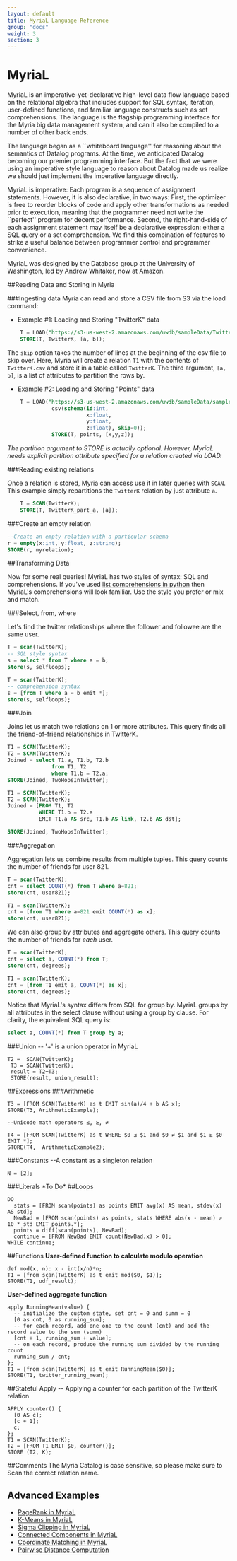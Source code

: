 ```yaml
---
layout: default
title: MyriaL Language Reference
group: "docs"
weight: 3
section: 3
---
```


# MyriaL

MyriaL is an imperative-yet-declarative high-level data flow language based on the relational algebra that includes support for SQL syntax, iteration, user-defined functions, and familiar language constructs such as set comprehensions.  The language is the flagship programming interface for the Myria big data management system, and can it also be compiled to a number of other back ends.

The language began as a ``whiteboard language'' for reasoning about the semantics of Datalog programs.  At the time, we anticipated Datalog becoming our premier programming interface.  But the fact that we were using an imperative style language to reason about Datalog made us realize we should just implement the imperative language directly.

MyriaL is imperative: Each program is a sequence of assignment statements.  However, it is also declarative, in two ways: First, the optimizer is free to reorder blocks of code and apply other transformations as needed prior to execution, meaning that the programmer need not write the ``perfect'' program for decent performance.  Second, the right-hand-side of each assignment statement may itself be a declarative expression: either a SQL query or a set comprehension. We find this combination of features to strike a useful balance between programmer control and programmer convenience.

MyriaL was designed by the Database group at the University of Washington, led by Andrew Whitaker, now at Amazon.

##Reading Data and Storing in Myria

###Ingesting data
Myria can read and store a CSV file from S3 via the load command:

* Example #1: Loading and Storing "TwitterK" data

```sql
    T = LOAD("https://s3-us-west-2.amazonaws.com/uwdb/sampleData/TwitterK.csv", csv(schema(a:int, b:int),skip=0));
    STORE(T, TwitterK, [a, b]);
```

The `skip` option takes the number of lines at the beginning of the csv file to skip over.
Here, Myria will create a relation `T1` with the contents of `TwitterK.csv` and store it in a table called `TwitterK`. The third argument, `[a, b]`, is a list of attributes to partition the rows by.

* Example #2: Loading and Storing "Points" data

```sql
    T = LOAD("https://s3-us-west-2.amazonaws.com/uwdb/sampleData/sampleCrossmatch/points.txt",
              csv(schema(id:int,
                         x:float,
                         y:float,
                         z:float), skip=0));
              STORE(T, points, [x,y,z]);
```

*The partition argument to STORE is actually optional. However, MyriaL needs explicit partition attribute specified for a relation created via LOAD.*

###Reading existing relations

Once a relation is stored, Myria can access use it in later queries with `SCAN`. This example simply repartitions the `TwitterK` relation by just attribute `a`.

```sql
    T = SCAN(TwitterK);
    STORE(T, TwitterK_part_a, [a]);
```

###Create an empty relation

```sql
--Create an empty relation with a particular schema
r = empty(x:int, y:float, z:string);
STORE(r, myrelation);
```


##Transforming Data

Now for some real queries! MyriaL has two styles of syntax: SQL and comprehensions. If you've used [list comprehensions in python](https://docs.python.org/2/tutorial/datastructures.html#list-comprehensions) then MyriaL's comprehensions will look familiar. Use the style you prefer or mix and match.



###Select, from, where

Let's find the twitter relationships where the follower and followee are the same user.

```sql
T = scan(TwitterK);
-- SQL style syntax
s = select * from T where a = b;
store(s, selfloops);
```

```sql
T = scan(TwitterK);
-- comprehension syntax
s = [from T where a = b emit *];
store(s, selfloops);
```

###Join

Joins let us match two relations on 1 or more attributes. This query finds all the friend-of-friend relationships in TwitterK.

```sql
T1 = SCAN(TwitterK);
T2 = SCAN(TwitterK);
Joined = select T1.a, T1.b, T2.b
              from T1, T2
              where T1.b = T2.a;
STORE(Joined, TwoHopsInTwitter);
```

```sql
T1 = SCAN(TwitterK);
T2 = SCAN(TwitterK);
Joined = [FROM T1, T2
          WHERE T1.b = T2.a
          EMIT T1.a AS src, T1.b AS link, T2.b AS dst];

STORE(Joined, TwoHopsInTwitter);
```

###Aggregation

Aggregation lets us combine results from multiple tuples. This query counts the number of friends for user 821.

```sql
T = scan(TwitterK);
cnt = select COUNT(*) from T where a=821;
store(cnt, user821);
```

```sql
T1 = scan(TwitterK);
cnt = [from T1 where a=821 emit COUNT(*) as x];
store(cnt, user821);
```

We can also group by attributes and aggregate others. This query counts the number of friends for *each* user.

```sql
T = scan(TwitterK);
cnt = select a, COUNT(*) from T;
store(cnt, degrees);
```

```sql
T1 = scan(TwitterK);
cnt = [from T1 emit a, COUNT(*) as x];
store(cnt, degrees);
```

Notice that MyriaL's syntax differs from SQL for group by. MyriaL groups by all attributes in the select clause without using a group by clause. For clarity, the equivalent SQL query is:

```sql
select a, COUNT(*) from T group by a;
```


###Union
-- '+' is a union operator in MyriaL

    T2 =  SCAN(TwitterK);
     T3 = SCAN(TwitterK);
     result = T2+T3;
     STORE(result, union_result);


##Expressions
###Arithmetic

    T3 = [FROM SCAN(TwitterK) as t EMIT sin(a)/4 + b AS x];
    STORE(T3, ArithmeticExample);

    --Unicode math operators ≤, ≥, ≠

    T4 = [FROM SCAN(TwitterK) as t WHERE $0 ≤ $1 and $0 ≠ $1 and $1 ≥ $0 EMIT *];
    STORE(T4,  ArithmeticExample2);

###Constants
--A constant as a singleton relation

    N = [2];

###Literals
\*To Do*
##Loops

    DO
      stats = [FROM scan(points) as points EMIT avg(x) AS mean, stdev(x) AS std];
      NewBad = [FROM scan(points) as points, stats WHERE abs(x - mean) > 10 * std EMIT points.*];
      points = diff(scan(points), NewBad);
      continue = [FROM NewBad EMIT count(NewBad.x) > 0];
    WHILE continue;



##Functions
__User-defined function to calculate modulo operation__

    def mod(x, n): x - int(x/n)*n;
    T1 = [from scan(TwitterK) as t emit mod($0, $1)];
    STORE(T1, udf_result);


 __User-defined aggregate function__

    apply RunningMean(value) {
      -- initialize the custom state, set cnt = 0 and summ = 0
      [0 as cnt, 0 as running_sum];
      -- for each record, add one one to the count (cnt) and add the record value to the sum (summ)
      [cnt + 1, running_sum + value];
      -- on each record, produce the running sum divided by the running count
      running_sum / cnt;
    };
    T1 = [from scan(TwitterK) as t emit RunningMean($0)];
    STORE(T1, twitter_running_mean);

##Stateful Apply
-- Applying a counter for each partition of the TwitterK relation

    APPLY counter() {
      [0 AS c];
      [c + 1];
      c;
    };
    T1 = SCAN(TwitterK);
    T2 = [FROM T1 EMIT $0, counter()];
    STORE (T2, K);

##Comments
The Myria Catalog is case sensitive, so please make sure to Scan the correct relation name.

## Advanced Examples

* [PageRank in MyriaL](https://github.com/uwescience/raco/blob/master/examples/pagerank.myl)
* [K-Means in MyriaL](https://github.com/uwescience/raco/blob/master/examples/kmeans.myl)
* [Sigma Clipping in MyriaL](https://github.com/uwescience/raco/blob/master/examples/sigma-clipping.myl)
* [Connected Components in MyriaL](https://github.com/uwescience/raco/blob/master/examples/connected_components.myl)
* [Coordinate Matching in MyriaL](https://github.com/uwescience/raco/blob/master/examples/crossmatch_2d.myl)
* [Pairwise Distance Computation](https://github.com/uwescience/raco/blob/master/examples/pairwise_distances.myl)
